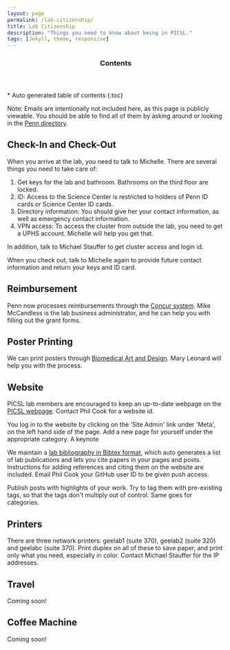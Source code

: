 ```yaml
---
layout: page
permalink: /lab-citizenship/
title: Lab Citizenship
description: "Things you need to know about being in PICSL."
tags: [Jekyll, theme, responsive]
---
```


<section id="table-of-contents" class="toc">
  <header>
    <h3 >Contents</h3>
  </header>
<div id="drawer" markdown="1">
*  Auto generated table of contents
{:toc}
</div>
</section><!-- /#table-of-contents -->

Note: Emails are intentionally not included here, as this page is publicly viewable.  You should be able to find all of them by asking around or looking in the [Penn directory](http://www.upenn.edu/directories/).

## Check-In and Check-Out
When you arrive at the lab, you need to talk to Michelle.  There are several things you need to take care of: 

1. Get keys for the lab and bathroom.  Bathrooms on the third floor are locked. 
2. ID:  Access to the Science Center is restricted to holders of Penn ID cards or Science Center ID cards. 
3. Directory information:  You should give her your contact information, as well as emergency contact information. 
4. VPN access:  To access the cluster from outside the lab, you need to get a UPHS account.  Michelle will help you get that. 

In addition, talk to Michael Stauffer to get cluster access and login id. 

When you check out, talk to Michelle again to provide future contact information and return your keys and ID card.  

## Reimbursement 
Penn now processes reimbursements through the [Concur system](https://mgmt.wharton.upenn.edu/department-information/concur-travel-and-expense-management-tem/).  Mike McCandless is the lab business administrator, and he can help you with filling out the grant forms.

## Poster Printing
We can print posters through [Biomedical Art and Design](http://www.med.upenn.edu/art/).  Mary Leonard will help you with the process. 

## Website 
PICSL lab members are encouraged to keep an up-to-date webpage on the [PICSL webpage](www.picsl.upenn.edu).  Contact Phil Cook for a website id.  

You log in to the website by clicking on the 'Site Admin' link under 'Meta', on the left hand side of the page.  Add a new page for yourself under the appropriate category. A keynote  

We maintain a [lab bibliography in Bibtex format](https://github.com/cookpa/picslbib), which auto generates a list of lab publications and lets you cite papers in your pages and posts. Instructions for adding references and citing them on the website are included. Email Phil Cook your GitHub user ID to be given push access. 

Publish posts with highlights of your work.  Try to tag them with pre-existing tags, so that the tags don't multiply out of control.  Same goes for categories. 


## Printers
There are three network printers: geelab1 (suite 370), geelab2 (suite 320) and geelabc (suite 370). Print duplex on all of these to save paper, and print only what you need, especially in color. Contact Michael Stauffer for the IP addresses.


## Travel
Coming soon!


## Coffee Machine
Coming soon!

